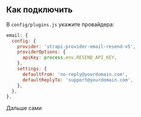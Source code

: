 ## Как подключить

В `config/plugins.js` укажите провайдера:

```js
email: {
  config: {
    provider: 'strapi-provider-email-resend-v5',
    providerOptions: {
      apiKey: process.env.RESEND_API_KEY,
    },
    settings: {
      defaultFrom: 'no-reply@yourdomain.com',
      defaultReplyTo: 'support@yourdomain.com',
    },
  },
},
```

Дальше сами
